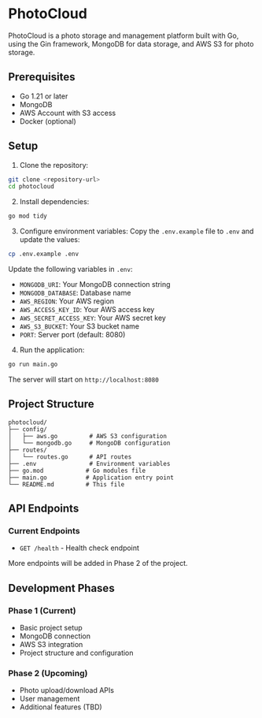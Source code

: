 # PhotoCloud

PhotoCloud is a photo storage and management platform built with Go, using the Gin framework, MongoDB for data storage, and AWS S3 for photo storage.

## Prerequisites

- Go 1.21 or later
- MongoDB
- AWS Account with S3 access
- Docker (optional)

## Setup

1. Clone the repository:

```bash
git clone <repository-url>
cd photocloud
```

2. Install dependencies:

```bash
go mod tidy
```

3. Configure environment variables:
   Copy the `.env.example` file to `.env` and update the values:

```bash
cp .env.example .env
```

Update the following variables in `.env`:

- `MONGODB_URI`: Your MongoDB connection string
- `MONGODB_DATABASE`: Database name
- `AWS_REGION`: Your AWS region
- `AWS_ACCESS_KEY_ID`: Your AWS access key
- `AWS_SECRET_ACCESS_KEY`: Your AWS secret key
- `AWS_S3_BUCKET`: Your S3 bucket name
- `PORT`: Server port (default: 8080)

4. Run the application:

```bash
go run main.go
```

The server will start on `http://localhost:8080`

## Project Structure

```
photocloud/
├── config/
│   ├── aws.go         # AWS S3 configuration
│   └── mongodb.go     # MongoDB configuration
├── routes/
│   └── routes.go      # API routes
├── .env               # Environment variables
├── go.mod            # Go modules file
├── main.go           # Application entry point
└── README.md         # This file
```

## API Endpoints

### Current Endpoints

- `GET /health` - Health check endpoint

More endpoints will be added in Phase 2 of the project.

## Development Phases

### Phase 1 (Current)

- Basic project setup
- MongoDB connection
- AWS S3 integration
- Project structure and configuration

### Phase 2 (Upcoming)

- Photo upload/download APIs
- User management
- Additional features (TBD)
